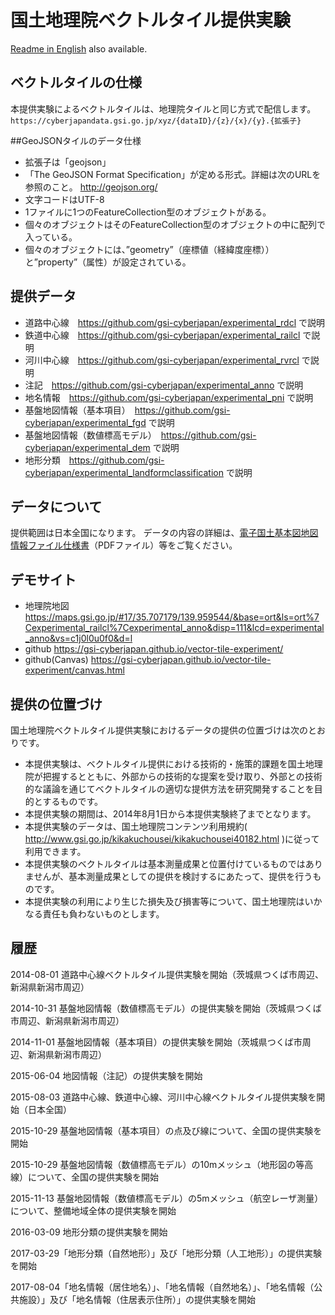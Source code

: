 国土地理院ベクトルタイル提供実験
======================
[Readme in English](README_en.md) also available.

## ベクトルタイルの仕様
本提供実験によるベクトルタイルは、地理院タイルと同じ方式で配信します。
`https://cyberjapandata.gsi.go.jp/xyz/{dataID}/{z}/{x}/{y}.{拡張子}`

##GeoJSONタイルのデータ仕様
- 拡張子は「geojson」
 - 「The GeoJSON Format Specification」が定める形式。詳細は次のURLを参照のこと。 http://geojson.org/
- 文字コードはUTF-8
- 1ファイルに1つのFeatureCollection型のオブジェクトがある。
- 個々のオブジェクトはそのFeatureCollection型のオブジェクトの中に配列で入っている。
- 個々のオブジェクトには、”geometry”（座標値（経緯度座標））と”property”（属性）が設定されている。


## 提供データ
- 道路中心線　https://github.com/gsi-cyberjapan/experimental_rdcl で説明
- 鉄道中心線　https://github.com/gsi-cyberjapan/experimental_railcl で説明
- 河川中心線　https://github.com/gsi-cyberjapan/experimental_rvrcl で説明
- 注記　https://github.com/gsi-cyberjapan/experimental_anno で説明
- 地名情報　https://github.com/gsi-cyberjapan/experimental_pni で説明
- 基盤地図情報（基本項目）　https://github.com/gsi-cyberjapan/experimental_fgd で説明
- 基盤地図情報（数値標高モデル）　https://github.com/gsi-cyberjapan/experimental_dem で説明
- 地形分類　https://github.com/gsi-cyberjapan/experimental_landformclassification で説明


## データについて
提供範囲は日本全国になります。
データの内容の詳細は、[電子国土基本図地図情報ファイル仕様書](http://www.gsi.go.jp/common/000189294.pdf)（PDFファイル）等をご覧ください。

## デモサイト
- 地理院地図
https://maps.gsi.go.jp/#17/35.707179/139.959544/&base=ort&ls=ort%7Cexperimental_railcl%7Cexperimental_anno&disp=111&lcd=experimental_anno&vs=c1j0l0u0f0&d=l
- github
https://gsi-cyberjapan.github.io/vector-tile-experiment/
- github(Canvas)
https://gsi-cyberjapan.github.io/vector-tile-experiment/canvas.html


## 提供の位置づけ
国土地理院ベクトルタイル提供実験におけるデータの提供の位置づけは次のとおりです。
- 本提供実験は、ベクトルタイル提供における技術的・施策的課題を国土地理院が把握するとともに、外部からの技術的な提案を受け取り、外部との技術的な議論を通じてベクトルタイルの適切な提供方法を研究開発することを目的とするものです。
- 本提供実験の期間は、2014年8月1日から本提供実験終了までとなります。
- 本提供実験のデータは、国土地理院コンテンツ利用規約( http://www.gsi.go.jp/kikakuchousei/kikakuchousei40182.html )に従って利用できます。
- 本提供実験のベクトルタイルは基本測量成果と位置付けているものではありませんが、基本測量成果としての提供を検討するにあたって、提供を行うものです。
- 本提供実験の利用により生じた損失及び損害等について、国土地理院はいかなる責任も負わないものとします。


## 履歴
2014-08-01 道路中心線ベクトルタイル提供実験を開始（茨城県つくば市周辺、新潟県新潟市周辺）

2014-10-31 基盤地図情報（数値標高モデル）の提供実験を開始（茨城県つくば市周辺、新潟県新潟市周辺）

2014-11-01 基盤地図情報（基本項目）の提供実験を開始（茨城県つくば市周辺、新潟県新潟市周辺）

2015-06-04 地図情報（注記）の提供実験を開始

2015-08-03 道路中心線、鉄道中心線、河川中心線ベクトルタイル提供実験を開始（日本全国）

2015-10-29 基盤地図情報（基本項目）の点及び線について、全国の提供実験を開始

2015-10-29 基盤地図情報（数値標高モデル）の10mメッシュ（地形図の等高線）について、全国の提供実験を開始

2015-11-13 基盤地図情報（数値標高モデル）の5mメッシュ（航空レーザ測量）について、整備地域全体の提供実験を開始

2016-03-09 地形分類の提供実験を開始

2017-03-29「地形分類（自然地形）」及び「地形分類（人工地形）」の提供実験を開始

2017-08-04「地名情報（居住地名）」、「地名情報（自然地名）」、「地名情報（公共施設）」及び「地名情報（住居表示住所）」の提供実験を開始
